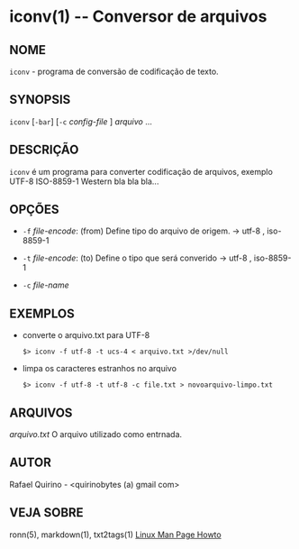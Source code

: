 iconv(1) -- Conversor de arquivos
===============================================

NOME
----

`iconv` - programa de conversão de codificação de texto.

SYNOPSIS
--------

`iconv` [`-bar`] [`-c` *config-file* ] *arquivo* ...

DESCRIÇÃO
---------

`iconv` é um programa para converter codificação de arquivos, exemplo UTF-8 ISO-8859-1 Western bla bla bla...

OPÇÕES
------

* `-f` *file-encode*:
  (from) Define tipo do arquivo de origem. -> utf-8 , iso-8859-1 
* `-t` *file-encode*:
  (to) Define o tipo que será converido -> utf-8 , iso-8859-1

* `-c` *file-name*

EXEMPLOS
--------

* converte o arquivo.txt para UTF-8

	`$> iconv -f utf-8 -t ucs-4 < arquivo.txt >/dev/null`

* limpa os caracteres estranhos no arquivo
	
	`$> iconv -f utf-8 -t utf-8 -c file.txt > novoarquivo-limpo.txt`

ARQUIVOS
--------

*arquivo.txt*
  O arquivo utilizado como entrnada.

AUTOR
-----

Rafael Quirino - <quirinobytes (a) gmail com>

VEJA SOBRE
----------

ronn(5), markdown(1), txt2tags(1) [Linux Man Page Howto](
http://www.schweikhardt.net/man_page_howto.html)
